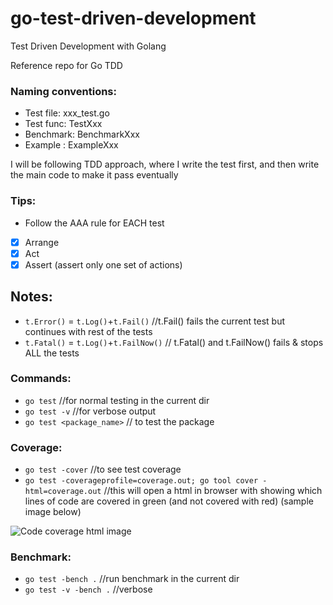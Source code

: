 # go-test-driven-development
Test Driven Development with Golang

Reference repo for Go TDD


### Naming conventions:
- Test file: xxx_test.go
- Test func: TestXxx
- Benchmark: BenchmarkXxx
- Example  : ExampleXxx

I will be following TDD approach, where I write the test first, and then write the main code to make it pass eventually

### Tips:
- Follow the AAA rule for EACH test
- [x] Arrange
- [x] Act
- [x] Assert (assert only one set of actions)

## Notes:
- `t.Error()` = `t.Log()`+`t.Fail()` //t.Fail() fails the current test but continues with rest of the tests
- `t.Fatal()` = `t.Log()`+`t.FailNow()` // t.Fatal() and t.FailNow() fails & stops ALL the tests

### Commands:
- `go test` //for normal testing in the current dir
- `go test -v` //for verbose output
- `go test <package_name>` // to test the package

### Coverage:
- `go test -cover` //to see test coverage
- `go test -coverageprofile=coverage.out; go tool cover -html=coverage.out` //this will open a html in browser with showing which lines of code are covered in green (and not covered with red) (sample image below)

![Code coverage html image](https://raw.githubusercontent.com/gunjan5/go-test-driven-development/master/coverage_html.png?token=AFsMeNKyNVWefbQsy2IorN14XmkzgnUSks5W94VSwA%3D%3D)

### Benchmark:
- `go test -bench .` //run benchmark in the current dir
- `go test -v -bench .` //verbose
